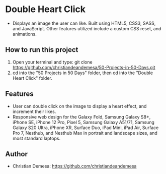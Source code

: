 # Double Heart Click

-   Displays an image the user can like. Built using HTML5, CSS3, SASS, and JavaScript. Other features utilized include a custom CSS reset, and animations.

## How to run this project

1. Open your terminal and type: git clone https://github.com/christiandeandemesa/50-Projects-in-50-Days.git
2. cd into the "50 Projects in 50 Days" folder, then cd into the "Double Heart Click" folder.

## Features

-   User can double click on the image to display a heart effect, and increment their likes.
-   Responsive web design for the Galaxy Fold, Samsung Galaxy S8+, iPhone SE, iPhone 12 Pro, Pixel 5, Samsung Galaxy A51/71, Samsung Galaxy S20 Ultra, iPhone XR, Surface
    Duo, iPad Mini, iPad Air, Surface Pro 7, Nesthub, and Nesthub Max in portrait and landscape sizes, and most standard laptops.

## Author
-   Christian Demesa: https://github.com/christiandeandemesa
